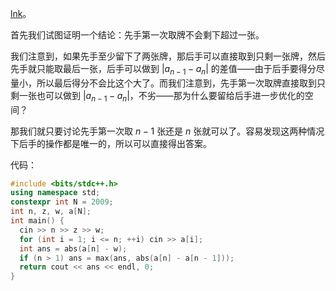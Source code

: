 [lnk](https://www.luogu.com.cn/problem/AT3671)。

首先我们试图证明一个结论：先手第一次取牌不会剩下超过一张。

我们注意到，如果先手至少留下了两张牌，那后手可以直接取到只剩一张牌，然后先手就只能取最后一张，后手可以做到 $|a_{n-1}-a_{n}|$ 的差值——由于后手要得分尽量小，所以最后得分不会比这个大了。而我们注意到，先手第一次取牌直接取到只剩一张也可以做到 $|a_{n-1}-a_{n}|$，不劣——那为什么要留给后手进一步优化的空间？

那我们就只要讨论先手第一次取 $n-1$ 张还是 $n$ 张就可以了。容易发现这两种情况下后手的操作都是唯一的，所以可以直接得出答案。

代码：

```cpp
#include <bits/stdc++.h>
using namespace std;
constexpr int N = 2009;
int n, z, w, a[N];
int main() {
  cin >> n >> z >> w;
  for (int i = 1; i <= n; ++i) cin >> a[i];
  int ans = abs(a[n] - w);
  if (n > 1) ans = max(ans, abs(a[n] - a[n - 1]));
  return cout << ans << endl, 0;
}
```
